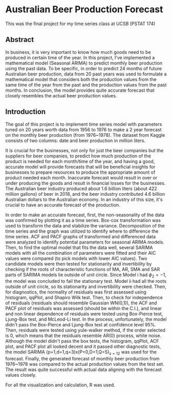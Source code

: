 # Australian Beer Production Forecast

This was the final project for my time series class at UCSB (PSTAT 174)

## Abstract
In business, it is very important to know how much goods need to be produced in certain time of the year. In this project, I've implemented a mathematical model (Seasonal ARIMA) to predict monthly beer production using the past data. To be specific, in order to predict 24 months of future Australian beer production, data from 20 past years was used to formulate a mathematical model that considers both the production values from the same time of the year from the past and the production values from the past months. In conclusion, the model provides quite accurate forecast that closely resembles the actual beer production values.

## Introduction

The goal of this project is to implement time series model with parameters tuned on 20 years worth data from 1956 to 1976 to make a 2 year forecast on the monthly beer production (from 1976~1978). The dataset from Kaggle consists of two columns: date and beer production in million liters.

It is crucial for the businesses, not only for just the beer companies but the suppliers for beer companies, to predict how much production of the product is needed for each month/time of the year, and having a good, accurate model will provide forecasts that will be beneficial insights for businesses to prepare resources to produce the appropriate amount of product needed each month. Inaccurate forecast would result in over or under producing the goods and result in financial losses for the businesses. The Australian beer industry produced about 1.6 billion liters (about 422 million gallons) of beer in 2018, and the beer industry contributed 4.6 billion Australian dollars to the Australian economy. In an industry of this size, it's crucial to have an accurate forecast of the production.

In order to make an accurate forecast, first, the non-seasonality of the data was confirmed by plotting it as a time series. Box-cox transformation was used to transform the data and stabilize the variance. Decomposition of the time series and the graph was utilized to identify where to difference the time series. ACF and PACF graphs of transformed and differenced data were analyzed to identify potential parameters for seasonal ARIMA models. Then, to find the optimal model that fits the data well, several SARIMA models with all the combination of parameters were fitted and their AIC values were compared (to pick models with lower AIC values). Two candidate models were then tested for stationarity and invertibility by checking if the roots of characteristic functions of MA, AR, SMA and SAR parts of SARIMA models lie outside of unit circle. Since Model i had $\phi_2=-1$, the model was concluded to fail the stationary test. Model ii had all the roots outside of unit circle, so its stationarity and invertibility were checked. Then, for diagnostics, the normality of residuals was first assessed using histogram, qqPlot, and Shapiro Wilk test. Then, to check for independence of residuals (residuals should resemble Gaussian WN(0,1)), the ACF and PACF plot of residuals was assessed (should be within the C.I.), and linear and non linear dependence of residuals were tested using Box-Pierce test, Ljung-Box test, and McLeod-Li test. In the process, unfortunately, the model didn't pass the Box-Pierce and Ljung-Box test at confidence level 95%. Then, residuals were tested using yule-walker method, if the order selected is 0, which means that the residuals resemble AR(0) process, white noise. Although the model didn't pass the box tests, the histogram, qqPlot, ACF plot, and PACF plot all looked decent and it passed other diagnostic tests, the model SARIMA (p=1,d=1,q=3)x(P=0,D=1,Q=5)$_{s=12}$ was used for the forecast. Finally, the generated forecast of monthly beer production from 1976~1978  was compared to the actual production values from the test set. The result was quite successful with actual data aligning with the forecast values closely.

For all the visualization and calculation, R was used.
